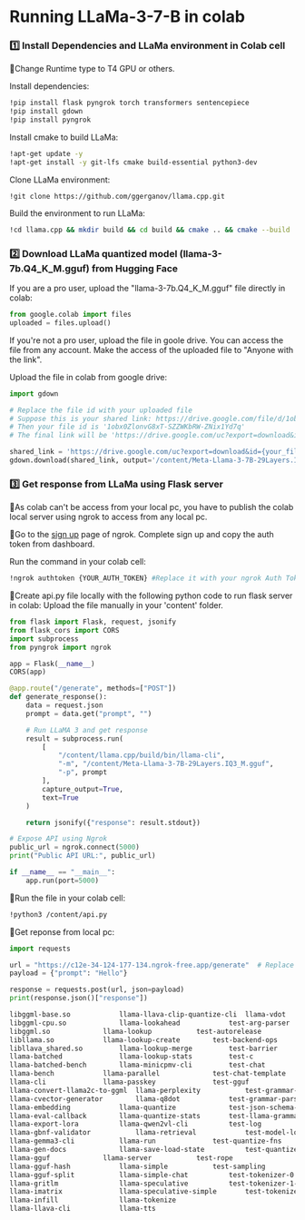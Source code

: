 # Running LLaMa-3-7-B in colab

### **1️⃣ Install Dependencies and LLaMa environment in Colab cell**
📌Change Runtime type to T4 GPU or others.

Install dependencies:
```sh
!pip install flask pyngrok torch transformers sentencepiece
!pip install gdown
!pip install pyngrok
```

Install cmake to build LLaMa:
```sh
!apt-get update -y
!apt-get install -y git-lfs cmake build-essential python3-dev
```

Clone LLaMa environment:
```sha
!git clone https://github.com/ggerganov/llama.cpp.git
```

Build the environment to run LLaMa:
```sh
!cd llama.cpp && mkdir build && cd build && cmake .. && cmake --build . --parallel
```

### **2️⃣ Download LLaMa quantized model (llama-3-7b.Q4_K_M.gguf) from Hugging Face**
If you are a pro user, upload the "llama-3-7b.Q4_K_M.gguf" file directly in colab:
```python
from google.colab import files
uploaded = files.upload()
```

If you're not a pro user, upload the file in goole drive. You can access the file from any account.
Make the access of the uploaded file to "Anyone with the link".

Upload the file in colab from google drive:
```python
import gdown

# Replace the file id with your uploaded file
# Suppose this is your shared link: https://drive.google.com/file/d/1obx0ZlonvG8xT-SZZWKbRW-ZNix1Yd7q/view?usp=drivesdk
# Then your file id is '1obx0ZlonvG8xT-SZZWKbRW-ZNix1Yd7q'
# The final link will be 'https://drive.google.com/uc?export=download&id=1obx0ZlonvG8xT-SZZWKbRW-ZNix1Yd7q'

shared_link = 'https://drive.google.com/uc?export=download&id={your_file_id}'
gdown.download(shared_link, output='/content/Meta-Llama-3-7B-29Layers.IQ3_M.gguf', quiet=False)
```

### **3️⃣ Get response from LLaMa using Flask server**
📌As colab can't be access from your local pc, you have to publish the colab local server using ngrok to access from any local pc.

📌Go to the [sign up](https://dashboard.ngrok.com/signup) page of ngrok. Complete sign up and copy the auth token from dashboard.

Run the command in your colab cell:
```sh
!ngrok authtoken {YOUR_AUTH_TOKEN} #Replace it with your ngrok Auth Token
```

📌Create api.py file locally with the following python code to run flask server in colab:
 Upload the file manually in your 'content' folder.
```python
from flask import Flask, request, jsonify
from flask_cors import CORS
import subprocess
from pyngrok import ngrok

app = Flask(__name__)
CORS(app)

@app.route("/generate", methods=["POST"])
def generate_response():
    data = request.json
    prompt = data.get("prompt", "")

    # Run LLaMA 3 and get response
    result = subprocess.run(
        [
            "/content/llama.cpp/build/bin/llama-cli", 
            "-m", "/content/Meta-Llama-3-7B-29Layers.IQ3_M.gguf", 
            "-p", prompt
        ],
        capture_output=True,
        text=True
    )

    return jsonify({"response": result.stdout})

# Expose API using Ngrok
public_url = ngrok.connect(5000)
print("Public API URL:", public_url)

if __name__ == "__main__":
    app.run(port=5000)


```

📌Run the file in your colab cell:
```sh
!python3 /content/api.py
```


📌Get reponse from local pc:
```python
import requests

url = "https://c12e-34-124-177-134.ngrok-free.app/generate"  # Replace with the actual Ngrok URL
payload = {"prompt": "Hello"}

response = requests.post(url, json=payload)
print(response.json()["response"])
```

```sh
libggml-base.so		       llama-llava-clip-quantize-cli  llama-vdot
libggml-cpu.so		       llama-lookahead		      test-arg-parser
libggml.so		       llama-lookup		      test-autorelease
libllama.so		       llama-lookup-create	      test-backend-ops
libllava_shared.so	       llama-lookup-merge	      test-barrier
llama-batched		       llama-lookup-stats	      test-c
llama-batched-bench	       llama-minicpmv-cli	      test-chat
llama-bench		       llama-parallel		      test-chat-template
llama-cli		       llama-passkey		      test-gguf
llama-convert-llama2c-to-ggml  llama-perplexity		      test-grammar-integration
llama-cvector-generator        llama-q8dot		      test-grammar-parser
llama-embedding		       llama-quantize		      test-json-schema-to-grammar
llama-eval-callback	       llama-quantize-stats	      test-llama-grammar
llama-export-lora	       llama-qwen2vl-cli	      test-log
llama-gbnf-validator	       llama-retrieval		      test-model-load-cancel
llama-gemma3-cli	       llama-run		      test-quantize-fns
llama-gen-docs		       llama-save-load-state	      test-quantize-perf
llama-gguf		       llama-server		      test-rope
llama-gguf-hash		       llama-simple		      test-sampling
llama-gguf-split	       llama-simple-chat	      test-tokenizer-0
llama-gritlm		       llama-speculative	      test-tokenizer-1-bpe
llama-imatrix		       llama-speculative-simple       test-tokenizer-1-spm
llama-infill		       llama-tokenize
llama-llava-cli		       llama-tts
```
